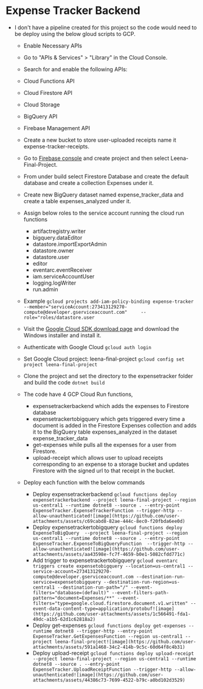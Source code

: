 # Expense Tracker Backend

- I don't have a pipeline created for this project so the code would need to be deploy using the below gloud scripts to GCP.
  - Enable Necessary APIs
  - Go to "APIs & Services" > "Library" in the Cloud Console.
  - Search for and enable the following APIs:
  - Cloud Functions API
  - Cloud Firestore API
  - Cloud Storage
  - BigQuery API
  - Firebase Management API
 
  - Create a new bucket to store user-uploaded receipts name it expense-tracker-receipts.
  - Go to [Firebase console](https://console.firebase.google.com/) and create project and then select Leena-Final-Project.
  - From under build select Firestore Database and create the default database and create a collection Expenses under it.
 
  - Create new BigQuery dataset named expense_tracker_data and create a table expenses_analyzed under it.
  - Assign below roles to the service account running the cloud run functions
    - artifactregistry.writer
    - bigquery.dataEditor
    - datastore.importExportAdmin
    - datastore.owner
    - datastore.user
    - editor
    - eventarc.eventReceiver
    - iam.serviceAccountUser
    - logging.logWriter
    - run.admin
   - Example `gcloud projects add-iam-policy-binding expense-tracker     --member="serviceAccount:273413129270-compute@developer.gserviceaccount.com"     --role="roles/datastore.user`
   

   - Visit the [Google Cloud SDK download page](https://cloud.google.com/sdk/docs/install) and download the Windows installer and install it.
   - Authenticate with Google Cloud `gcloud auth login`
   - Set Google Cloud project: leena-final-project `gcloud config set project leena-final-project`
   - Clone the project and set the directory to the expensetracker folder and build the code `dotnet build`
   - The code have 4 GCP Cloud Run functions,
     - expensetrackerbackend which adds the expenses to Firestore database
     - expensetrackertobigquery which gets triggered every time a document is added in the Firestore Expenses collection and adds it to the BigQuery table 
       expenses_analyzed in the dataset expense_tracker_data
     - get-expenses while pulls all the expenses for a user from Firestore.
     - upload-receipt which allows user to upload receipts corresponding to an expense to a storage bucket and updates Firestore with the signed url to that receipt 
      in the bucket.
   - Deploy each function with the below commands
     - Deploy expensetrackerbackend `gcloud functions deploy expensetrackerbackend --project leena-final-project --region us-central1 --runtime dotnet8 --source . --entry-point ExpenseTracker.ExpenseTrackerFunction --trigger-http --allow-unauthenticated![image](https://github.com/user-attachments/assets/c69cabd8-82ae-444c-8ec0-f20fbda6ee0d)`
     - Deploy expensetrackertobigquery `gcloud functions deploy ExpenseToBigQuery  --project leena-final-project --region us-central1 --runtime dotnet8 --source . --entry-point ExpenseTracker.ExpenseToBigQueryFunction  --trigger-http --allow-unauthenticated![image](https://github.com/user-attachments/assets/aa43598e-fc7f-4659-b0e1-5082cfdd771c)`
     - Add trigger to expensetrackertobigquery `gcloud eventarc triggers create expensetobigquery --location=us-central1 --service-account=273413129270-compute@developer.gserviceaccount.com --destination-run-service=expensetobigquery --destination-run-region=us-central1 --destination-run-path="/" --event-filters="database=(default)" --event-filters-path-pattern="document=Expenses/**" --event-filters="type=google.cloud.firestore.document.v1.written" --event-data-content-type=application/protobuf![image](https://github.com/user-attachments/assets/1c566491-fda1-49dc-a1b5-62d1c62818a2)`
     - Deploy get-expenses `gcloud functions deploy get-expenses --runtime dotnet8 --trigger-http --entry-point ExpenseTracker.GetExpensesFunction --region us-central1 --project leena-final-project![image](https://github.com/user-attachments/assets/591a1468-34c2-414b-9c5c-60d64f8c4b31)`
     - Deploy upload-receipt `gcloud functions deploy upload-receipt --project leena-final-project --region us-central1 --runtime dotnet8 --source . --entry-point ExpenseTracker.UploadReceiptFunction --trigger-http --allow-unauthenticated![image](https://github.com/user-attachments/assets/44386c73-7699-4522-b79c-a0bd102d3529)`

